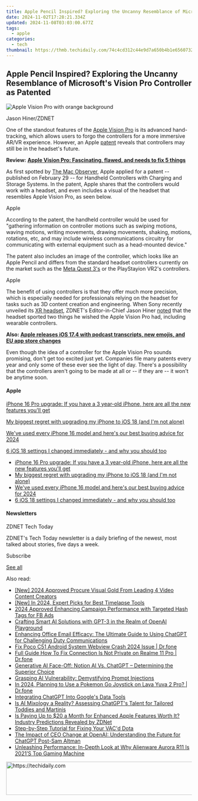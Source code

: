```yaml
---
title: Apple Pencil Inspired? Exploring the Uncanny Resemblance of Microsoft's Vision Pro Controller as Patented
date: 2024-11-02T17:28:21.334Z
updated: 2024-11-08T03:03:00.677Z
tags:
  - apple
categories:
  - tech
thumbnail: https://thmb.techidaily.com/74c4cd312c44e9d7a650b4b1e65607327faaab90ddae10542e8aa119bd17d4c0.jpg
---
```


## Apple Pencil Inspired? Exploring the Uncanny Resemblance of Microsoft's Vision Pro Controller as Patented

![Apple Vision Pro with orange background](https://www.zdnet.com/a/img/resize/9b911797fef157516e5271a610bfc824f082f76a/2024/02/06/f04e0653-d303-462a-b3e3-1c1920100c9f/vision-pro-orange-background.jpg?auto=webp&width=1280)

Jason Hiner/ZDNET

One of the standout features of the [Apple Vision Pro](https://www.zdnet.com/article/what-is-apples-vision-pro-price-features-hands-on-insights-and-everything-you-need-to-know/) is its advanced hand-tracking, which allows users to forgo the controllers for a more immersive AR/VR experience. However, an Apple [patent](https://ppubs.uspto.gov/dirsearch-public/print/downloadPdf/20240069352) reveals that controllers may still be in the headset's future. 

**Review:** [**Apple Vision Pro: Fascinating, flawed, and needs to fix 5 things**](https://www.zdnet.com/article/apple-vision-pro-review/?ftag=TRE-03-10aaa6b&utm%5Femail=8850ada83866fe2b042041f6277c004e9a68ab834781629d69b19700d29270fc&utm%5Fcampaign%5Fid=9079333&utm%5Femail%5Fid=b34faa57a90996e0022de8d6c16f2c69c20f8d362fcf0e3750a9d0edd0939119&utm%5Fnewsletter%5Fid=92303&medium=email&source=iterable)

As first spotted by [The Mac Observer](https://www.macobserver.com/news/apple-patent-handheld-controller-vision-pro/), Apple applied for a patent -- published on February 29 -- for Handheld Controllers with Charging and Storage Systems. In the patent, Apple shares that the controllers would work with a headset, and even includes a visual of the headset that resembles Apple Vision Pro, as seen below. 

Apple

According to the patent, the handheld controller would be used for "gathering information on controller motions such as swiping motions, waving motions, writing movements, drawing movements, shaking, motions, rotations, etc, and may include wireless communications circuitry for communicating with external equipment such as a head-mounted device." 

The patent also includes an image of the controller, which looks like an Apple Pencil and differs from the standard headset controllers currently on the market such as the [Meta Quest 3's](https://www.zdnet.com/article/meta-quest-3-review/) or the PlayStayion VR2's controllers. 

Apple

The benefit of using controllers is that they offer much more precision, which is especially needed for professionals relying on the headset for tasks such as 3D content creation and engineering. When Sony recently unveiled its [XR headset](https://www.zdnet.com/article/sonys-new-xr-headset-is-more-pro-than-vision-pro-and-has-2-features-apple-needs/), ZDNET's Editor-in-Chief Jason Hiner [noted](https://www.zdnet.com/article/sonys-new-xr-headset-is-more-pro-than-vision-pro-and-has-2-features-apple-needs/) that the headset sported two things he wished the Apple Vision Pro had, including wearable controllers. 

**Also: [Apple releases iOS 17.4 with podcast transcripts, new emojis, and EU app store changes](https://www.zdnet.com/article/apple-releases-ios-17-4-with-podcast-transcripts-new-emojis-and-eu-app-store-changes/)**

Even though the idea of a controller for the Apple Vision Pro sounds promising, don't get too excited just yet. Companies file many patents every year and only some of these ever see the light of day. There's a possibility that the controllers aren't going to be made at all or -- if they are -- it won't be anytime soon. 

#### Apple

[iPhone 16 Pro upgrade: If you have a 3 year-old iPhone, here are all the new features you'll get](https://www.zdnet.com/article/iphone-16-pro-and-pro-max-hands-on/ "iPhone 16 Pro upgrade: If you have a 3 year-old iPhone, here are all the new features you'll get")

[My biggest regret with upgrading my iPhone to iOS 18 (and I'm not alone)](https://www.zdnet.com/article/my-biggest-regret-with-upgrading-my-iphone-to-ios-18-and-im-not-alone/ "My biggest regret with upgrading my iPhone to iOS 18 (and I'm not alone)")

[We've used every iPhone 16 model and here's our best buying advice for 2024](https://www.zdnet.com/article/iphone-16-pro-max-buying-advice-2024/ "We've used every iPhone 16 model and here's our best buying advice for 2024")

[6 iOS 18 settings I changed immediately - and why you should too](https://www.zdnet.com/article/6-ios-18-settings-i-changed-immediately-and-why-you-should-too/ "6 iOS 18 settings I changed immediately - and why you should too")

* [iPhone 16 Pro upgrade: If you have a 3 year-old iPhone, here are all the new features you'll get](https://www.zdnet.com/article/iphone-16-pro-and-pro-max-hands-on/ "iPhone 16 Pro upgrade: If you have a 3 year-old iPhone, here are all the new features you'll get")
* [My biggest regret with upgrading my iPhone to iOS 18 (and I'm not alone)](https://www.zdnet.com/article/my-biggest-regret-with-upgrading-my-iphone-to-ios-18-and-im-not-alone/ "My biggest regret with upgrading my iPhone to iOS 18 (and I'm not alone)")
* [We've used every iPhone 16 model and here's our best buying advice for 2024](https://www.zdnet.com/article/iphone-16-pro-max-buying-advice-2024/ "We've used every iPhone 16 model and here's our best buying advice for 2024")
* [6 iOS 18 settings I changed immediately - and why you should too](https://www.zdnet.com/article/6-ios-18-settings-i-changed-immediately-and-why-you-should-too/ "6 iOS 18 settings I changed immediately - and why you should too")

#### Newsletters

ZDNET Tech Today

ZDNET's Tech Today newsletter is a daily briefing of the newest, most talked about stories, five days a week.

 Subscribe

[See all](https://www.zdnet.com/newsletters/)

<ins class="adsbygoogle"
     style="display:block"
     data-ad-format="autorelaxed"
     data-ad-client="ca-pub-7571918770474297"
     data-ad-slot="1223367746"></ins>

<ins class="adsbygoogle"
     style="display:block"
     data-ad-client="ca-pub-7571918770474297"
     data-ad-slot="8358498916"
     data-ad-format="auto"
     data-full-width-responsive="true"></ins>

<span class="atpl-alsoreadstyle">Also read:</span>
<div><ul>
<li><a href="https://youtube-webster.techidaily.com/024-approved-procure-visual-gold-from-leading-4-video-content-creators/"><u>[New] 2024 Approved Procure Visual Gold From Leading 4 Video Content Creators</u></a></li>
<li><a href="https://desktop-recording.techidaily.com/new-in-2024-expert-picks-for-best-timelapse-tools/"><u>[New] In 2024, Expert Picks for Best Timelapse Tools</u></a></li>
<li><a href="https://facebook-video-content.techidaily.com/2024-approved-enhancing-campaign-performance-with-targeted-hash-tags-for-fb-ads/"><u>2024 Approved Enhancing Campaign Performance with Targeted Hash Tags for FB Ads</u></a></li>
<li><a href="https://tech-haven.techidaily.com/crafting-smart-ai-solutions-with-gpt-3-in-the-realm-of-openai-playground/"><u>Crafting Smart AI Solutions with GPT-3 in the Realm of OpenAI Playground</u></a></li>
<li><a href="https://tech-haven.techidaily.com/enhancing-office-email-efficacy-the-ultimate-guide-to-using-chatgpt-for-challenging-duty-communications/"><u>Enhancing Office Email Efficacy: The Ultimate Guide to Using ChatGPT for Challenging Duty Communications</u></a></li>
<li><a href="https://howto.techidaily.com/fix-poco-c51-android-system-webview-crash-2024-issue-drfone-by-drfone-fix-android-problems-fix-android-problems/"><u>Fix Poco C51 Android System Webview Crash 2024 Issue | Dr.fone</u></a></li>
<li><a href="https://howto.techidaily.com/full-guide-how-to-fix-connection-is-not-private-on-realme-11-pro-drfone-by-drfone-fix-android-problems-fix-android-problems/"><u>Full Guide How To Fix Connection Is Not Private on Realme 11 Pro | Dr.fone</u></a></li>
<li><a href="https://tech-haven.techidaily.com/generative-ai-face-off-notion-ai-vs-chatgpt-determining-the-superior-choice/"><u>Generative AI Face-Off: Notion AI Vs. ChatGPT – Determining the Superior Choice</u></a></li>
<li><a href="https://tech-haven.techidaily.com/grasping-ai-vulnerability-demystifying-prompt-injections/"><u>Grasping AI Vulnerability: Demystifying Prompt Injections</u></a></li>
<li><a href="https://android-pokemon-go.techidaily.com/in-2024-planning-to-use-a-pokemon-go-joystick-on-lava-yuva-2-pro-drfone-by-drfone-virtual-android/"><u>In 2024, Planning to Use a Pokemon Go Joystick on Lava Yuva 2 Pro? | Dr.fone</u></a></li>
<li><a href="https://tech-haven.techidaily.com/integrating-chatgpt-into-googles-data-tools/"><u>Integrating ChatGPT Into Google's Data Tools</u></a></li>
<li><a href="https://tech-haven.techidaily.com/is-ai-mixology-a-reality-assessing-chatgpts-talent-for-tailored-toddies-and-martinis/"><u>Is AI Mixology a Reality? Assessing ChatGPT's Talent for Tailored Toddies and Martinis</u></a></li>
<li><a href="https://tech-renaissance.techidaily.com/is-paying-up-to-20-a-month-for-enhanced-apple-features-worth-it-industry-predictions-revealed-by-zdnet/"><u>Is Paying Up to $20 a Month for Enhanced Apple Features Worth It? Industry Predictions Revealed by ZDNet</u></a></li>
<li><a href="https://win-solutions.techidaily.com/step-by-step-tutorial-for-fixing-your-vacd-dota/"><u>Step-by-Step Tutorial for Fixing Your VAC'd Dota</u></a></li>
<li><a href="https://tech-haven.techidaily.com/the-impact-of-ceo-change-at-openai-understanding-the-future-for-chatgpt-post-sam-altman/"><u>The Impact of CEO Change at OpenAI: Understanding the Future for ChatGPT Post-Sam Altman</u></a></li>
<li><a href="https://buynow-info.techidaily.com/unleashing-performance-in-depth-look-at-why-alienware-aurora-r11-is-2021s-top-gaming-machine/"><u>Unleashing Performance: In-Depth Look at Why Alienware Aurora R11 Is 2021’S Top Gaming Machine</u></a></li>
</ul></div>

<!-- affiliate ads begin -->
<a href="https://appsumo.8odi.net/c/5597632/2094482/7443" target="_top" id="2094482">
  <img src="//a.impactradius-go.com/display-ad/7443-2094482" border="0" alt="https://techidaily.com" width="728" height="90"/>
</a>
<img height="0" width="0" src="https://appsumo.8odi.net/i/5597632/2094482/7443" style="position:absolute;visibility:hidden;" border="0" />
<!-- affiliate ads end -->

